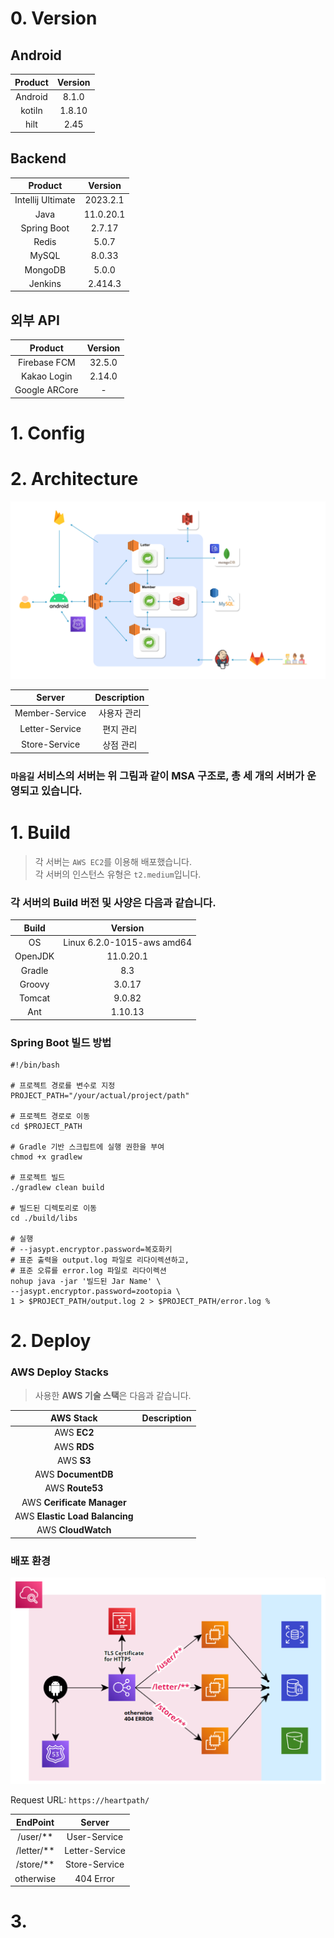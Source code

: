 # 0. Version

## Android

| Product | Version |
| :-----: | :-----: |
| Android |  8.1.0  |
| kotiln  | 1.8.10  |
|  hilt   |  2.45   |

## Backend

|      Product      |  Version  |
| :---------------: | :-------: |
| Intellij Ultimate | 2023.2.1  |
|       Java        | 11.0.20.1 |
|    Spring Boot    |  2.7.17   |
|       Redis       |   5.0.7   |
|       MySQL       |  8.0.33   |
|      MongoDB      |   5.0.0   |
|      Jenkins      |  2.414.3  |

## 외부 API

|    Product    | Version |
| :-----------: | :-----: |
| Firebase FCM  | 32.5.0  |
|  Kakao Login  | 2.14.0  |
| Google ARCore |    -    |

# 1. Config

# 2. Architecture

![architecture](./images/Architecture.png)

|     Server     | Description |
| :------------: | :---------: |
| Member-Service | 사용자 관리 |
| Letter-Service |  편지 관리  |
| Store-Service  |  상점 관리  |

### `마음길` 서비스의 서버는 위 그림과 같이 MSA 구조로, 총 세 개의 서버가 운영되고 있습니다.

# 1. Build

> 각 서버는 `AWS EC2`를 이용해 배포했습니다. <br>
> 각 서버의 인스턴스 유형은 `t2.medium`입니다.

### 각 서버의 Build 버전 및 사양은 다음과 같습니다.

|  Build  |          Version           |
| :-----: | :------------------------: |
|   OS    | Linux 6.2.0-1015-aws amd64 |
| OpenJDK |         11.0.20.1          |
| Gradle  |            8.3             |
| Groovy  |           3.0.17           |
| Tomcat  |           9.0.82           |
|   Ant   |          1.10.13           |

### Spring Boot 빌드 방법

```shell
#!/bin/bash

# 프로젝트 경로를 변수로 지정
PROJECT_PATH="/your/actual/project/path"

# 프로젝트 경로로 이동
cd $PROJECT_PATH

# Gradle 기반 스크립트에 실행 권한을 부여
chmod +x gradlew

# 프로젝트 빌드
./gradlew clean build

# 빌드된 디렉토리로 이동
cd ./build/libs

# 실행
# --jasypt.encryptor.password=복호화키
# 표준 출력을 output.log 파일로 리다이렉션하고,
# 표준 오류를 error.log 파일로 리다이렉션
nohup java -jar '빌드된 Jar Name' \
--jasypt.encryptor.password=zootopia \
1 > $PROJECT_PATH/output.log 2 > $PROJECT_PATH/error.log %
```

# 2. Deploy

### AWS Deploy Stacks

> 사용한 **AWS 기술 스택**은 다음과 같습니다.

|           AWS Stack            | Description |
| :----------------------------: | :---------: |
|          AWS **EC2**           |             |
|          AWS **RDS**           |             |
|           AWS **S3**           |             |
|       AWS **DocumentDB**       |             |
|        AWS **Route53**         |             |
|   AWS **Cerificate Manager**   |             |
| AWS **Elastic Load Balancing** |             |
|       AWS **CloudWatch**       |             |

### 배포 환경

![deploy_architecture](./images/Deploy_Architecture.png)

Request URL: `https://heartpath/`

|   EndPoint   |     Server     |
| :----------: | :------------: |
|  /user/\*\*  |  User-Service  |
| /letter/\*\* | Letter-Service |
| /store/\*\*  | Store-Service  |
|  otherwise   |   404 Error    |

# 3.
